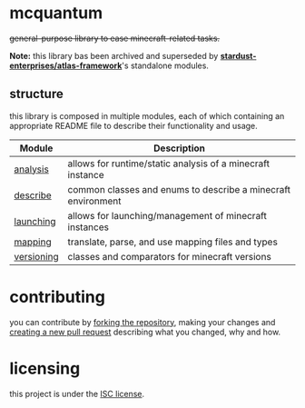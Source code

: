 # mcquantum

~~general-purpose library to ease minecraft-related tasks.~~

**Note:** this library bas been archived and superseded by
**[stardust-enterprises/atlas-framework](https://github.com/stardust-enterprises/atlas-framework)**'s standalone modules.

## structure

this library is composed in multiple modules, each of which containing an appropriate README file to describe their
functionality and usage.

| Module                             | Description                                                    |
|------------------------------------|----------------------------------------------------------------|
| [analysis](./analysis)             | allows for runtime/static analysis of a minecraft instance     |
| [describe](./describe)             | common classes and enums to describe a minecraft environment   |
| [launching](./launching)           | allows for launching/management of minecraft instances         |
| [mapping](./mapping)               | translate, parse, and use mapping files and types              |
| [versioning](./versioning)         | classes and comparators for minecraft versions                 |

# contributing

you can contribute by [forking the repository][fork], making your changes and [creating a new pull request][new-pr]
describing what you changed, why and how.

# licensing

this project is under the [ISC license][blob-license].

[fork]: https://github.com/xtrm-en/mcquantum/fork "fork this repository"

[new-pr]: https://github.com/xtrm-en/mcquantum/pulls/new "create a new pull request"

[blob-license]: https://github.com/xtrm-en/mcquantum/blob/trunk/LICENSE "LICENSE source file"
